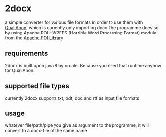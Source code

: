 # 2docx
a simple converter for various file formats in order to use them with [QualiAnon](https://github.com/pangaea-data-publisher/qualianon/), which is currently only importing docx
The programme does so by using Apache POI HWPFFS (Horrible Word Processing Format) module from the [Apache POI Library](https://poi.apache.org/)
## requirements
2docx is built upon java 8 by orcale. Because you need that runtime anyhow for QualiAnon.
## supported file types
currently 2docx supports txt, odt, doc and rtf as input file formats
## usage
whatever file/path/pipe you give as argument to the programme, it will convert to a docx-file of the same name
